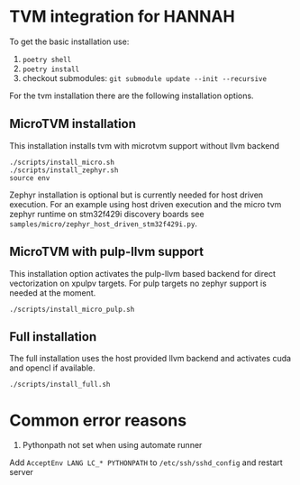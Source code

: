 # TVM integration for HANNAH

To get the basic installation use:

1. `poetry shell`
2. `poetry install`
3. checkout submodules: `git submodule update --init --recursive`

For the tvm installation there are the following installation options.

## MicroTVM installation

This installation installs tvm with microtvm support without llvm backend

```
./scripts/install_micro.sh
./scripts/install_zephyr.sh
source env
```

Zephyr installation is optional but is currently needed for host driven execution.
For an example using host driven execution and the micro tvm zephyr runtime on stm32f429i discovery boards
see `samples/micro/zephyr_host_driven_stm32f429i.py`.

## MicroTVM with pulp-llvm support

This installation option activates the pulp-llvm based backend for direct vectorization on xpulpv targets.
For pulp targets no zephyr support is needed at the moment.

```
./scripts/install_micro_pulp.sh
```

## Full installation

The full installation uses the host provided llvm backend and activates cuda and opencl if available.

```
./scripts/install_full.sh
```


# Common error reasons

1. Pythonpath not set when using automate runner

  Add `AcceptEnv LANG LC_* PYTHONPATH` to `/etc/ssh/sshd_config` and restart server
